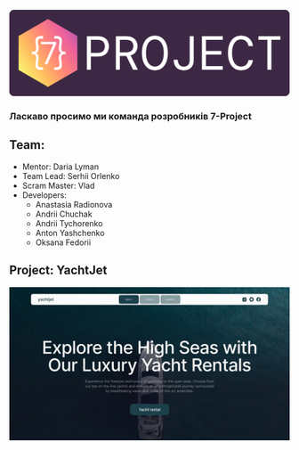 ![](/src/img/seven-project.svg)

### Ласкаво просимо ми команда розробників 7-Project

## Team:

- Mentor: Daria Lyman
- Team Lead: Serhii Orlenko
- Scram Master: Vlad
- Developers:
  - Anastasia Radionova
  - Andrii Chuchak
  - Andrii Tychorenko
  - Anton Yashchenko
  - Oksana Fedorii

## Project: YachtJet

![](/src/img/project-cover.webp)
